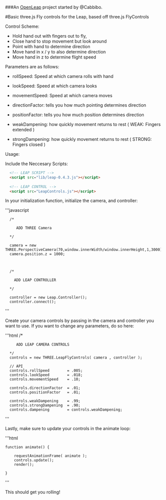 ###An <a href="openleap.org">OpenLeap</a> project started by @Cabbibo.

#Basic three.js Fly controls for the Leap, based off three.js FlyControls


  Control Scheme:
  
  - Hold hand out with fingers out to fly, 
  - Close hand to stop movement but look around
  - Point with hand to determine direction
  - Move hand in x / y to also determine direction 
  - Move hand in z to determine flight speed

  Parameters are as follows:

  - rollSpeed: Speed at which camera rolls with hand
  - lookSpeed: Speed at which camera looks
  - movementSpeed: Speed at which camera moves

  - directionFactor: tells you how much pointing determines direction
  - positionFactor: tells you how much position determines direction
  
  - weakDampening: how quickly movement returns to rest ( WEAK: Fingers extended )
  - strongDampening: how quickly movement returns to rest ( STRONG: Fingers closed )


  Usage:

  Include the Neccesary Scripts:

  ```html
    <!-- LEAP SCRIPT -->
    <script src="lib/leap-0.4.3.js"></script>
    
    <!-- LEAP CONTROL -->
    <script src="LeapControls.js"></script>
  ```

  In your initialization function, initialize the camera, and controller:

  '''javascript

      /*
         
         ADD THREE Camera

      */

      camera = new THREE.PerspectiveCamera(70,window.innerWidth/window.innerHeight,1,3000)
      camera.position.z = 1000;
      
      
      
      /*
      
        ADD LEAP CONTROLLER

      */

      controller = new Leap.Controller();
      controller.connect();

  '''

  Create your camera controls by passing in the camera and controller you want to use. If you want to change any parameters, do so here:
  

  '''html
      /*

         ADD LEAP CAMERA CONTROLS

      */
      controls = new THREE.LeapFlyControls( camera , controller );

      // API
      controls.rollSpeed        = .005;
      controls.lookSpeed        = .018;
      controls.movementSpeed    = .10;

      controls.directionFactor  = .01;
      controls.positionFactor   = .01;

      controls.weakDampening    = .99;
      controls.strongDampening  = .90;
      controls.dampening        = controls.weakDampening;
  
  '''

  Lastly, make sure to update your controls in the animate loop:

  '''html

    function animate() {
                  
        requestAnimationFrame( animate );
        controls.update();
        render();
        
    }

  '''

  This should get you rolling!
